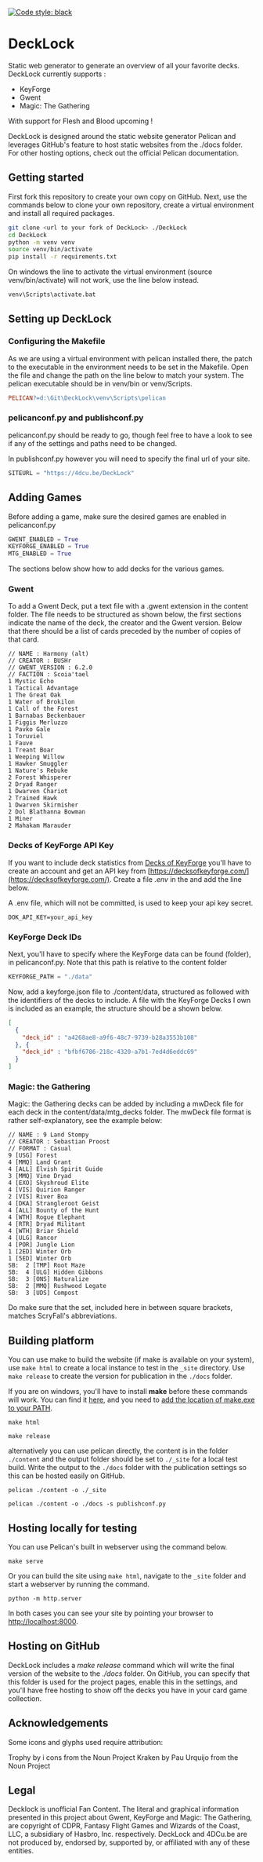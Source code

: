 [![Code style: black](https://img.shields.io/badge/code%20style-black-000000.svg)](https://github.com/psf/black)

# DeckLock

Static web generator to generate an overview of all your favorite decks. DeckLock currently supports :

  * KeyForge
  * Gwent
  * Magic: The Gathering

With support for Flesh and Blood upcoming !

DeckLock is designed around the static website generator Pelican and leverages GitHub's feature to host static 
websites from the ./docs folder. For other hosting options, check out the official Pelican documentation.

## Getting started

First fork this repository to create your own copy on GitHub. Next, use the commands below to clone your own repository, create a virtual environment and install all
required packages.

```bash
git clone <url to your fork of DeckLock> ./DeckLock
cd DeckLock
python -m venv venv
source venv/bin/activate
pip install -r requirements.txt
```

On windows the line to activate the virtual environment (source venv/bin/activate) will not work, use the line below 
instead.

```bash
venv\Scripts\activate.bat
```

## Setting up DeckLock

### Configuring the Makefile

As we are using a virtual environment with pelican installed there, the patch to the executable in
the environment needs to be set in the Makefile. Open the file and change the path on the line below to match your
system. The pelican executable should be in venv/bin or venv/Scripts.

```makefile
PELICAN?=d:\Git\DeckLock\venv\Scripts\pelican
```

### pelicanconf.py and publishconf.py

pelicanconf.py should be ready to go, though feel free to have a look to see if any of the
settings and paths need to be changed.

In publishconf.py however you will need to specify the final url of your site.

```python
SITEURL = "https://4dcu.be/DeckLock"
```
## Adding Games

Before adding a game, make sure the desired games are enabled in pelicanconf.py

```python
GWENT_ENABLED = True
KEYFORGE_ENABLED = True
MTG_ENABLED = True
```
The sections below show how to add decks for the various games.

### Gwent

To add a Gwent Deck, put a text file with a .gwent extension in the content folder.
The file needs to be structured as shown below, the first sections indicate the name
of the deck, the creator and the Gwent version. Below that there should be a list
of cards preceded by the number of copies of that card.

```text
// NAME : Harmony (alt)
// CREATOR : BUSHr
// GWENT_VERSION : 6.2.0
// FACTION : Scoia'tael
1 Mystic Echo
1 Tactical Advantage
1 The Great Oak
1 Water of Brokilon
1 Call of the Forest
1 Barnabas Beckenbauer
1 Figgis Merluzzo
1 Pavko Gale
1 Toruviel
1 Fauve
1 Treant Boar
1 Weeping Willow
1 Hawker Smuggler
1 Nature's Rebuke
2 Forest Whisperer
2 Dryad Ranger
1 Dwarven Chariot
2 Trained Hawk
1 Dwarven Skirmisher
2 Dol Blathanna Bowman
1 Miner
2 Mahakam Marauder
```

### Decks of KeyForge API Key

If you want to include deck statistics from [Decks of KeyForge] you'll have to create an account and get an API key from
[https://decksofkeyforge.com/](https://decksofkeyforge.com/). Create a file *.env* in the and add the line below.

A .env file, which will not be committed, is used to keep your api key secret. 

```text
DOK_API_KEY=your_api_key
```

### KeyForge Deck IDs

Next, you'll have to specify where the KeyForge data can be found (folder), in pelicanconf.py. Note that this path is
relative to the content folder

```python
KEYFORGE_PATH = "./data"
```

Now, add a keyforge.json file to ./content/data, structured as followed with the identifiers of the decks to include.
A file with the KeyForge Decks I own is included as an example, the structure should be a shown below.

```json
[
  {
    "deck_id" : "a4268ae8-a9f6-48c7-9739-b28a3553b108"
  }, {
    "deck_id" : "bfbf6786-218c-4320-a7b1-7ed4d6eddc69"
  }
]
```

### Magic: the Gathering

Magic: the Gathering decks can be added by including a mwDeck file for each deck in the content/data/mtg_decks folder. 
The mwDeck file format is rather self-explanatory, see the example below:

```text
// NAME : 9 Land Stompy
// CREATOR : Sebastian Proost
// FORMAT : Casual
9 [USG] Forest
4 [MMQ] Land Grant
4 [ALL] Elvish Spirit Guide
3 [MMQ] Vine Dryad
4 [EXO] Skyshroud Elite
4 [VIS] Quirion Ranger
2 [VIS] River Boa
4 [DKA] Strangleroot Geist
4 [ALL] Bounty of the Hunt
4 [WTH] Rogue Elephant
4 [RTR] Dryad Militant
4 [WTH] Briar Shield
4 [ULG] Rancor
4 [POR] Jungle Lion
1 [2ED] Winter Orb
1 [5ED] Winter Orb
SB:  2 [TMP] Root Maze
SB:  4 [ULG] Hidden Gibbons
SB:  3 [ONS] Naturalize
SB:  2 [MMQ] Rushwood Legate
SB:  3 [UDS] Compost
```

Do make sure that the set, included here in between square brackets, matches ScryFall's abbreviations.

## Building platform

You can use make to build the website (if make is available on your system), use ```make html``` to create a local instance
to test in the ```_site``` directory. Use ```make release``` to create the version for publication in the ```./docs``` folder.

If you are on windows, you'll have to install **make** before these commands will work. You can find it [here](http://gnuwin32.sourceforge.net/packages/make.htm), and you need
to [add the location of make.exe to your PATH](https://www.architectryan.com/2018/03/17/add-to-the-path-on-windows-10/). 

```commandline
make html

make release
```

alternatively you can use pelican directly, the content is in the folder ```./content``` and the output folder should be set 
to ```./_site``` for a local test build. Write the output to the ```./docs``` folder with the publication settings so this can be
hosted easily on GitHub.

```commandline
pelican ./content -o ./_site

pelican ./content -o ./docs -s publishconf.py
```

## Hosting locally for testing

You can use Pelican's built in webserver using the command below.

```commandline
make serve
```

Or you can build the site using ```make html```, navigate to the ```_site``` folder and start a webserver
by running the command.

```commandline
python -m http.server
```

In both cases you can see your site by pointing your browser to [http://localhost:8000](http://localhost:8000).

## Hosting on GitHub

DeckLock includes a *make release* command which will write the final version of the website to the *./docs* folder. 
On GitHub, you can specify that this folder is used for the project pages, enable this in the settings, and you'll have
free hosting to show off the decks you have in your card game collection.

## Acknowledgements

Some icons and glyphs used require attribution:

Trophy by i cons from the Noun Project
Kraken by Pau Urquijo from the Noun Project

## Legal

Decklock is unofficial Fan Content. The literal and graphical information presented in this project about Gwent, KeyForge and 
Magic: The Gathering, are copyright of CDPR, Fantasy Flight Games and Wizards of the Coast, LLC, a subsidiary of Hasbro, 
Inc. respectively. DeckLock and 4DCu.be are not produced by, endorsed by, supported by, or affiliated with any of these
entities.

[Decks of KeyForge]: https://decksofkeyforge.com/
